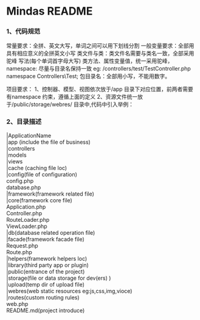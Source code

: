 # Mindas README
### 1、代码规范
常量要求：全拼、英文大写，单词之间可以用下划线分割
一般变量要求：全部用具有相应意义的全拼英文小写
类文件与类：类文件名需要与类名一致，全部采用 驼峰 写法(每个单词首字母大写)
           类方法、属性变量值，统一采用驼峰，
namespace:
           尽量与目录名保持一致
           eg: /controllers/test/TestController.php
                namespace Controllers\Test;
包目录名：全部用小写，不能用数字。

项目要求：
    1、控制器、模型、视图依次放于/app 目录下对应位置，前两者需要有namespace 约束，遵循上面的定义
    2、资源文件统一放于/public/storage/webres/ 目录中,代码中引入举例：
    <script src="/storage/webres/test.js"></script>

### 2、目录描述
|ApplicationName  
    |app (include the file of business)  
        |controllers  
        |models  
        |views  
    |cache (caching file loc)  
    |config(file of configuration)  
         config.php  
         database.php  
    |framework(framework related file)  
        |core(framework core file)  
            Application.php  
            Controller.php  
            RouteLoader.php  
            ViewLoader.php  
        |db(database related operation file)  
        |facade(framework facade file)  
            Request.php  
            Route.php  
        |helpers(framework helpers loc)  
        |library(third party app or plugin)  
    |public(entrance of the project)  
        |storage(file or data storage for dev(ers) )  
            |upload(temp dir of upload file)  
            |webres(web static resources eg:js,css,img,vioce)  
    |routes(custom routing rules)  
        web.php  
    README.md(project introduce)  